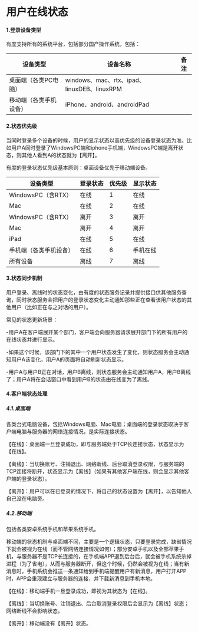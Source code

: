 # 用户在线状态

#### 1.登录设备类型

有度支持所有的系统平台，包括部分国产操作系统，包括：

| 设备类型               | 设备名称                                    | 备注 |
| ---------------------- | ------------------------------------------- | ---- |
| 桌面端（各类PC电脑）   | windows、mac、rtx、ipad、linuxDEB、linuxRPM |      |
| 移动端（各类手机设备） | iPhone、android、androidPad                 |      |

#### 2.状态优先级

当同时登录多个设备的时候，用户的显示状态以高优先级的设备登录状态为准。比如用户A同时登录了WindowsPC端和iphone手机端，WindowsPC端是离开状态，则其他人看到A的状态就为【离开】。

有度的登录状态优先级基本原则：桌面设备优先于移动端设备。

| 设备类型               | 登录状态 | 优先级 | 显示状态 |
| ---------------------- | -------- | ------ | -------- |
| WindowsPC（含RTX）     | 在线     | 1      | 在线     |
| Mac                    | 在线     | 2      | 在线     |
| WindowsPC（含RTX）     | 离开     | 3      | 离开     |
| Mac                    | 离开     | 4      | 离开     |
| iPad                   | 在线     | 5      | 在线     |
| 手机端（各类手机设备） | 在线     | 6      | 手机在线 |
| 所有设备               | 离线     | 7      | 离线     |

#### 3.状态同步机制

用户登录、离线时的状态变化，由有度的状态服务记录并提供接口供其他服务查询，同时状态服务会把用户的登录状态变化主动通知那些正在查看该用户状态的其他用户（比如正在与之对话的用户）。

常见的状态更新场景：

-用户A在客户端展开某个部门，客户端会向服务器请求展开部门下的所有用户的在线状态并进行显示。

-如果这个时候，该部门下的其中一个用户状态发生了变化，则状态服务会主动通知用户A该变化，用户A的页面将自动刷新状态显示。

-用户A与用户B正在对话，用户B离线，则状态服务会主动通知用户A，用户B离线了；用户A将在会话窗口中看到用户B的状态由在线变为了离线。

#### 4.客户端状态处理

##### 4.1.桌面端

各类台式电脑设备，包括Windows电脑、Mac电脑；桌面端的登录状态取决于客户端电脑与服务器的网络连接情况，是实际连接状态。

【在线】：桌面端一旦登录成功，即与服务端处于TCP长连接状态，状态显示为【在线】。

【离线】：当切换账号、注销退出、网络断线、后台取消登录权限，与服务端的TCP连接将断开，状态显示为【离线】（如果有其他客户端在线，则会显示其他客户端的登录状态）。

【离开】：用户可以在已登录的情况下，将自己的状态设置为【离开】，以告知他人自己没在电脑旁。

##### 4.2.移动端

包括各类安卓系统手机和苹果系统手机。

移动端的状态机制与桌面端不同，主要是一个逻辑状态，只要登录完成，缺省情况下就会被视为在线（而不管网络连接情况如何）；部分安卓手机以及全部苹果手机，与服务器不是TCP长连接的，在手机端APP退到后台后，就会被手机系统杀掉进程（为了省电），从而与服务器断开，但这个时候，仍然会被视为在线；当有新消息时，手机系统会推送一条通知给到手机端提醒用户有新消息，用户打开APP时，APP会重现建立与服务器的连接，并下载新消息到手机本地。

【在线】：移动端手机一旦登录成功，即视为其状态为【在线】。

【离线】：当切换账号、注销退出、后台取消登录权限后会显示为【离线】状态；网络断线不会影响状态。

【离开】：移动端没有【离开】状态。